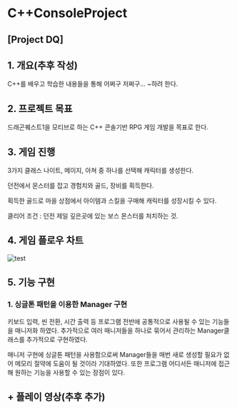 # C++ConsoleProject

## [Project DQ]
  
## 1. 개요(추후 작성)

C++를 배우고 학습한 내용들을 통해  어쩌구 저쩌구… ~하려 한다.

## 2. 프로젝트 목표

드래곤퀘스트1을 모티브로 하는 C++ 콘솔기반 RPG 게임 개발을 목표로 한다.

## 3. 게임 진행

3가지 클래스 나이트, 메이지, 아쳐 중 하나를 선택해 캐릭터를 생성한다.

던전에서 몬스터를 잡고 경험치와 골드, 장비를 획득한다.

획득한 골드로 마을 상점에서 아이템과 스킬을 구매해 캐릭터를 성장시킬 수 있다.

클리어 조건 : 던전 제일 깊은곳에 있는 보스 몬스터를 처치하는 것.

## 4. 게임 플로우 차트

![test](https://github.com/user-attachments/assets/7245b19d-ff55-4704-ac5b-f521b271759d)

## 5. 기능 구현

### 1. 싱글톤 패턴을 이용한 Manager 구현

 키보드 입력, 씬 전환, 시간 출력 등 프로그램 전반에 공통적으로 사용될 수 있는 기능들을 매니저화 하였다. 추가적으로 여러 매니저들을 하나로 묶어서 관리하는 Manager클래스를 추가적으로 구현하였다. 

매니저 구현에 싱글톤 패턴을 사용함으로써 Manager들을 매번 새로 생성할 필요가 없어 메모리 절약에 도움이 될 것이라 기대하였다. 또한 프로그램 어디서든 매니저에 접근해 원하는 기능을 사용할 수 있는 장점이 있다.


## + 플레이 영상(추후 추가)
